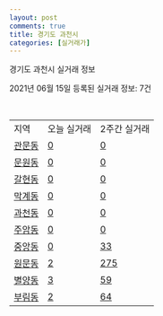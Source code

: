 ```yaml
---
layout: post
comments: true
title: 경기도 과천시
categories: [실거래가]
---
```


경기도 과천시 실거래 정보

2021년 06월 15일 등록된 실거래 정보: 7건

<script type="text/javascript">
  google.charts.load('current', {'packages':['corechart']});
  google.charts.setOnLoadCallback(drawChart);

  function drawChart() {
    var data = google.visualization.arrayToDataTable([['거래일', '매매', '전월세', '전매'], ['2021-03', 0, 15, 0], ['2021-04', 2, 20, 0], ['2021-05', 3, 16, 0], ['2021-02', 0, 2, 0], ['2021-06', 0, 6, 0]]);

    var options = {
      title: '최근 2개월간 거래량 추이',
      legend: { position: 'bottom' }
    };

    var chart = new google.visualization.LineChart(document.getElementById('columnchart_material'));
    chart.draw(data, (options));
  }
</script>

<div id="columnchart_material" style="width: 450px; margin-left: -35px"></div>
<br>
<table class="sortable">
  <tr>
    <td>지역</td>
    <td>오늘 실거래</td>
    <td>2주간 실거래</td>
  </tr>

  
  <tr class="item">
    <td><a href="4129010100.html">관문동</a></td>
    <td><a href="4129010100.html">0</a></td>
    <td><a href="4129010100.html">0</a></td>
  </tr>
    

  <tr class="item">
    <td><a href="4129010200.html">문원동</a></td>
    <td><a href="4129010200.html">0</a></td>
    <td><a href="4129010200.html">0</a></td>
  </tr>
    

  <tr class="item">
    <td><a href="4129010300.html">갈현동</a></td>
    <td><a href="4129010300.html">0</a></td>
    <td><a href="4129010300.html">0</a></td>
  </tr>
    

  <tr class="item">
    <td><a href="4129010400.html">막계동</a></td>
    <td><a href="4129010400.html">0</a></td>
    <td><a href="4129010400.html">0</a></td>
  </tr>
    

  <tr class="item">
    <td><a href="4129010500.html">과천동</a></td>
    <td><a href="4129010500.html">0</a></td>
    <td><a href="4129010500.html">0</a></td>
  </tr>
    

  <tr class="item">
    <td><a href="4129010600.html">주암동</a></td>
    <td><a href="4129010600.html">0</a></td>
    <td><a href="4129010600.html">0</a></td>
  </tr>
    

  <tr class="item">
    <td><a href="4129010700.html">중앙동</a></td>
    <td><a href="4129010700.html">0</a></td>
    <td><a href="4129010700.html">33</a></td>
  </tr>
    

  <tr class="item">
    <td><a href="4129010800.html">원문동</a></td>
    <td><a href="4129010800.html">2</a></td>
    <td><a href="4129010800.html">275</a></td>
  </tr>
    

  <tr class="item">
    <td><a href="4129010900.html">별양동</a></td>
    <td><a href="4129010900.html">3</a></td>
    <td><a href="4129010900.html">59</a></td>
  </tr>
    

  <tr class="item">
    <td><a href="4129011000.html">부림동</a></td>
    <td><a href="4129011000.html">2</a></td>
    <td><a href="4129011000.html">64</a></td>
  </tr>
    


</table>


    